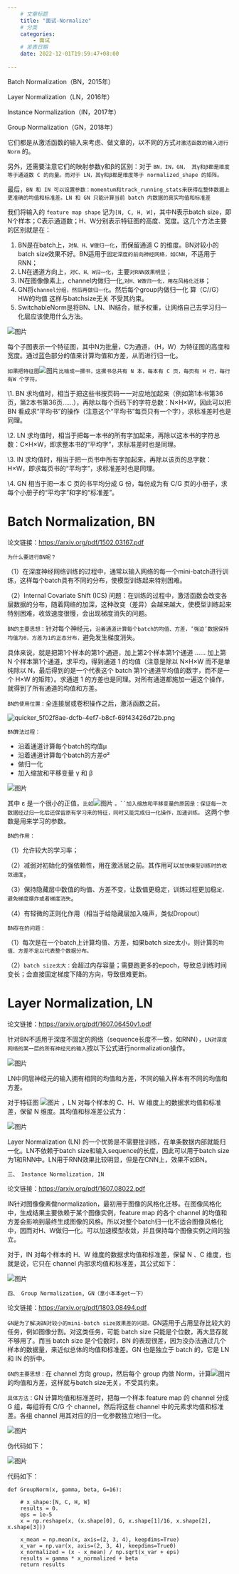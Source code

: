 ```yaml
---
    # 文章标题
    title: "面试-Normalize"
    # 分类
    categories: 
        - 面试
    # 发表日期
    date: 2022-12-01T19:59:47+08:00
    
---
```




Batch Normalization（BN，2015年）

Layer Normalization（LN，2016年）

Instance Normalization（IN，2017年）

Group Normalization（GN，2018年）

它们都是从激活函数的输入来考虑、做文章的，以不同的方式`对激活函数的输入进行 Norm` 的。

另外，还需要注意它们的映射参数γ和β的区别：对于 `BN，IN，GN， 其γ和β都是维度等于通道数 C 的向量。而对于 LN，其γ和β都是维度等于 normalized_shape 的矩阵。`

最后，`BN 和 IN 可以设置参数：momentum和track_running_stats来获得在整体数据上更准确的均值和标准差。LN 和 GN 只能计算当前 batch 内数据的真实均值和标准差`



我们将输入的 `feature map shape` 记为`[N, C, H, W]`，其中N表示batch size，即N个样本；C表示通道数；H、W分别表示特征图的高度、宽度。这几个方法主要的区别就是在：

1. BN是在batch上，`对N、H、W做归一化`，而保留通道 C 的维度。BN对较小的batch size效果不好。BN适用于`固定深度的前向神经网络，如CNN`，不适用于RNN；
2. LN在通道方向上，`对C、H、W归一化`，主要`对RNN效果明显`；
3. IN在图像像素上，channel内做归一化,`对H、W做归一化，用在风格化迁移`；
4.  GN将`channel分组，然后再做归一化`。然后每个group内做归一化 算（C//G）HW的均值 这样与batchsize无关 不受其约束。
5. SwitchableNorm是将BN、LN、IN结合，赋予权重，让网络自己去学习归一化层应该使用什么方法。

![图片](https://mmbiz.qpic.cn/mmbiz_jpg/vJe7ErxcLmiaBxLx7pBRq3BYgrqJ33Fl3f22GUFz9Cqd7dUvGrjaHKNZDoRdqcqRic3KEqQUT9TWASBsdYvcJEeA/640?wx_fmt=jpeg&wxfrom=5&wx_lazy=1&wx_co=1)

每个子图表示一个特征图，其中N为批量，C为通道，（H，W）为特征图的高度和宽度。通过蓝色部分的值来计算均值和方差，从而进行归一化。

`如果把特征图`![图片](https://mmbiz.qpic.cn/mmbiz_png/vJe7ErxcLmiaBxLx7pBRq3BYgrqJ33Fl326oLlrVTsibY7xcA4jhkWEvibPCLg583ibqJGzgMsfvYiag0XqGCKnbgdQ/640?wx_fmt=png&wxfrom=5&wx_lazy=1&wx_co=1)`比喻成一摞书，这摞书总共有 N 本，每本有 C 页，每页有 H 行，每行 有W 个字符。`

\1. BN 求均值时，相当于把这些书按页码一一对应地加起来（例如第1本书第36页，第2本书第36页......），再除以每个页码下的字符总数：N×H×W，因此可以把 BN 看成求“平均书”的操作（注意这个“平均书”每页只有一个字），求标准差时也是同理。

\2. LN 求均值时，相当于把每一本书的所有字加起来，再除以这本书的字符总数：C×H×W，即求整本书的“平均字”，求标准差时也是同理。

\3. IN 求均值时，相当于把一页书中所有字加起来，再除以该页的总字数：H×W，即求每页书的“平均字”，求标准差时也是同理。

\4. GN 相当于把一本 C 页的书平均分成 G 份，每份成为有 C/G 页的小册子，求每个小册子的“平均字”和字的“标准差”。



#   Batch Normalization, BN 

论文链接：https://arxiv.org/pdf/1502.03167.pdf

`为什么要进行BN呢？`

（1）在深度神经网络训练的过程中，通常以输入网络的每一个mini-batch进行训练，这样每个batch具有不同的分布，使模型训练起来特别困难。

（2）Internal Covariate Shift (ICS) 问题：在训练的过程中，激活函数会改变各层数据的分布，随着网络的加深，这种改变（差异）会越来越大，使模型训练起来特别困难，收敛速度很慢，会出现梯度消失的问题。

`BN的主要思想：`针对每个神经元，`沿着通道计算每个batch的均值、方差，‘强迫’数据保持均值为0，方差为1的正态分布，`避免发生梯度消失。

具体来说，就是把第1个样本的第1个通道，加上第2个样本第1个通道 ...... 加上第 N 个样本第1个通道，求平均，得到通道 1 的均值（注意是除以 N×H×W 而不是单纯除以 N，最后得到的是一个代表这个 batch 第1个通道平均值的数字，而不是一个 H×W 的矩阵）。求通道 1 的方差也是同理。对所有通道都施加一遍这个操作，就得到了所有通道的均值和方差。

`BN的使用位置：`全连接层或卷积操作之后，激活函数之前。



![quicker_5f02f8ae-dcfb-4ef7-b8cf-69f43426d72b.png](https://s2.loli.net/2022/03/23/XVCN5UjncI98BPO.png)

`BN算法过程：`

- 沿着通道计算每个batch的均值μ 
- 沿着通道计算每个batch的方差σ² 
- 做归一化
- 加入缩放和平移变量 γ 和 β

![图片](https://mmbiz.qpic.cn/mmbiz_png/vJe7ErxcLmiaBxLx7pBRq3BYgrqJ33Fl3DUcNnJYv7jIguMSABsBicLdKef0ibqEXtRg74Hvqa2jzRgRiaArJL7emw/640?wx_fmt=png&wxfrom=5&wx_lazy=1&wx_co=1)

其中 ε 是一个很小的正值，`比如`![图片](https://mmbiz.qpic.cn/mmbiz_png/vJe7ErxcLmiaBxLx7pBRq3BYgrqJ33Fl33yLVUbXuOScfJicqvI5SPBeibicMyraucKiaLm0QWoc674X4WGg5XNfQjg/640?wx_fmt=png&wxfrom=5&wx_lazy=1&wx_co=1) `。``加入缩放和平移变量的原因是：保证每一次数据经过归一化后还保留原有学习来的特征，同时又能完成归一化操作，加速训练。` 这两个参数是用来学习的参数。

`BN的作用：`

（1）允许较大的学习率；

（2）减弱对初始化的强依赖性，用在激活层之前。其作用可以`加快模型训练时的收敛速度`，

（3）保持隐藏层中数值的均值、方差不变，让数值更稳定，训练过程更加稳`定，避免梯度爆炸或者梯度消失`。

（4）有轻微的正则化作用（相当于给隐藏层加入噪声，类似Dropout）



`BN存在的问题：`

（1）每次是在一个batch上计算均值、方差，如果batch size太小，则计算的`均值、方差不足以代表整个数据分布。`

（2）`batch size太大：`会超过内存容量；需要跑更多的epoch，导致总训练时间变长；会直接固定梯度下降的方向，导致很难更新。



#   Layer Normalization, LN

论文链接：https://arxiv.org/pdf/1607.06450v1.pdf

针对BN不适用于深度不固定的网络（sequence长度不一致，如RNN），`LN对深度网络的某一层的所有神经元的输入`按以下公式进行normalization操作。

![图片](https://mmbiz.qpic.cn/mmbiz_png/vJe7ErxcLmiaBxLx7pBRq3BYgrqJ33Fl3g3vldd49EIdJ8LAbxkmqTFqOV99iaR3MofvQlPljgWPrqZJXjdndicSQ/640?wx_fmt=png&wxfrom=5&wx_lazy=1&wx_co=1)

LN中同层神经元的输入拥有相同的均值和方差，不同的输入样本有不同的均值和方差。

对于特征图 ![图片](https://mmbiz.qpic.cn/mmbiz_png/vJe7ErxcLmiaBxLx7pBRq3BYgrqJ33Fl326oLlrVTsibY7xcA4jhkWEvibPCLg583ibqJGzgMsfvYiag0XqGCKnbgdQ/640?wx_fmt=png&wxfrom=5&wx_lazy=1&wx_co=1) ，LN 对每个样本的 C、H、W 维度上的数据求均值和标准差，保留 N 维度。其均值和标准差公式为：

![图片](https://mmbiz.qpic.cn/mmbiz_jpg/vJe7ErxcLmiaBxLx7pBRq3BYgrqJ33Fl3CNqxDhojaCcIlWrHZ7UOdsuBdC23OlZKpicibkM3FGjB8C5OZY4a6R4w/640?wx_fmt=jpeg&wxfrom=5&wx_lazy=1&wx_co=1)

Layer Normalization (LN) 的一个优势是不需要批训练，在单条数据内部就能归一化。LN不依赖于batch size和输入sequence的长度，因此可以用于batch size为1和RNN中。LN用于RNN效果比较明显，但是在CNN上，效果不如BN。



   `三、 Instance Normalization, IN`

论文链接：https://arxiv.org/pdf/1607.08022.pdf

IN针对图像像素做normalization，最初用于图像的风格化迁移。在图像风格化中，生成结果主要依赖于某个图像实例，feature map 的各个 channel 的均值和方差会影响到最终生成图像的风格。所以对整个batch归一化不适合图像风格化中，因而对H、W做归一化。可以加速模型收敛，并且保持每个图像实例之间的独立。

对于，IN 对每个样本的 H、W 维度的数据求均值和标准差，保留 N 、C 维度，也就是说，它只在 channel 内部求均值和标准差，其公式如下：

![图片](https://mmbiz.qpic.cn/mmbiz_jpg/vJe7ErxcLmiaBxLx7pBRq3BYgrqJ33Fl3pgbhRbLASCd1G8wgWAVmryR8P0QictI3OVcKYIibgY6MLW4KTCCxwynA/640?wx_fmt=jpeg&wxfrom=5&wx_lazy=1&wx_co=1)





  `四、 Group Normalization, GN（拿小本本get一下）`

论文链接：https://arxiv.org/pdf/1803.08494.pdf

`GN是为了解决BN对较小的mini-batch size效果差的问题。`GN适用于占用显存比较大的任务，例如图像分割。对这类任务，可能 batch size 只能是个位数，再大显存就不够用了。而当 batch size 是个位数时，BN 的表现很差，因为没办法通过几个样本的数据量，来近似总体的均值和标准差。GN 也是独立于 batch 的，它是 LN 和 IN 的折中。

`GN的主要思想：`在 channel 方向 group，然后每个 group 内做 Norm，计算![图片](https://mmbiz.qpic.cn/mmbiz_png/vJe7ErxcLmiaBxLx7pBRq3BYgrqJ33Fl3ajSibaHfgqAvBjJCx9c5laRnQrlHMfRib08LksiaNpvibcuvAzHV4LqC4Q/640?wx_fmt=png&wxfrom=5&wx_lazy=1&wx_co=1)的均值和方差，这样就与batch size无关，不受其约束。

`具体方法：`GN 计算均值和标准差时，把每一个样本 feature map 的 channel 分成 G 组，每组将有 C/G 个 channel，然后将这些 channel 中的元素求均值和标准差。各组 channel 用其对应的归一化参数独立地归一化。

![图片](https://mmbiz.qpic.cn/mmbiz_jpg/vJe7ErxcLmiaBxLx7pBRq3BYgrqJ33Fl3GClwr0IlnKHcAtyHRye6SI7vlWelc5MjHIkJegGw5eeq5ZCxIuAuCA/640?wx_fmt=jpeg&wxfrom=5&wx_lazy=1&wx_co=1)

伪代码如下：

![图片](https://mmbiz.qpic.cn/mmbiz_jpg/vJe7ErxcLmiaBxLx7pBRq3BYgrqJ33Fl3ib9KuqbWduucUUTNOwlibN50XvBsfuibFWjpABvLd5iaA6A9Ka8MznPr9w/640?wx_fmt=jpeg&wxfrom=5&wx_lazy=1&wx_co=1)

代码如下：

```
def GroupNorm(x, gamma, beta, G=16):

    # x_shape:[N, C, H, W]
    results = 0.
    eps = 1e-5
    x = np.reshape(x, (x.shape[0], G, x.shape[1]/16, x.shape[2], x.shape[3]))

    x_mean = np.mean(x, axis=(2, 3, 4), keepdims=True)
    x_var = np.var(x, axis=(2, 3, 4), keepdims=True0)
    x_normalized = (x - x_mean) / np.sqrt(x_var + eps)
    results = gamma * x_normalized + beta
    return results
```



 





